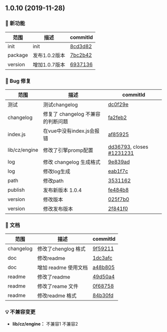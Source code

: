## 1.0.10 (2019-11-28)

### 🌟 新功能
范围|描述|commitId
--|--|--
 init | init | [8cd3d82](https://github.com/luoxue-victor/commitlint/commit/8cd3d82)
 package | 发布1.0.2版本 | [7bc2b42](https://github.com/luoxue-victor/commitlint/commit/7bc2b42)
 version | 增加1.0.7版本 | [6937136](https://github.com/luoxue-victor/commitlint/commit/6937136)


### 🐛 Bug 修复
范围|描述|commitId
--|--|--
 测试 | 测试changelog | [dc0f29e](https://github.com/luoxue-victor/commitlint/commit/dc0f29e)
 changelog | 修复了 changelog 不兼容的判断问题 | [fa2feb2](https://github.com/luoxue-victor/commitlint/commit/fa2feb2)
 index.js | 在vue中没有index.js会报错 | [af85925](https://github.com/luoxue-victor/commitlint/commit/af85925)
 lib/cz/engine | 修改了引擎promp配置 | [dd36793](https://github.com/luoxue-victor/commitlint/commit/dd36793), closes [#1231231](https://github.com/luoxue-victor/commitlint/issues/1231231)
 log | 修改 changelog 生成格式 | [9e839ad](https://github.com/luoxue-victor/commitlint/commit/9e839ad)
 log | 修改log生成 | [eab1f7c](https://github.com/luoxue-victor/commitlint/commit/eab1f7c)
 path | 修改path | [3531162](https://github.com/luoxue-victor/commitlint/commit/3531162)
 publish | 发布新版本 1.0.4 | [fe484b8](https://github.com/luoxue-victor/commitlint/commit/fe484b8)
 version | 修改版本 | [025f7b0](https://github.com/luoxue-victor/commitlint/commit/025f7b0)
 version | 修改发布版本 | [2f841f0](https://github.com/luoxue-victor/commitlint/commit/2f841f0)


### 📝 文档
范围|描述|commitId
--|--|--
 changelog | 修改了chenglog 格式 | [9f59211](https://github.com/luoxue-victor/commitlint/commit/9f59211)
 doc | 修改readme | [1dc3afc](https://github.com/luoxue-victor/commitlint/commit/1dc3afc)
 doc | 增加 readme 使用文档 | [a48b805](https://github.com/luoxue-victor/commitlint/commit/a48b805)
 readme | 修改了readme | [49d50a4](https://github.com/luoxue-victor/commitlint/commit/49d50a4)
 readme | 修改了reame 文件 | [0f68758](https://github.com/luoxue-victor/commitlint/commit/0f68758)
 readme | 修改readme 格式 | [84b30fd](https://github.com/luoxue-victor/commitlint/commit/84b30fd)


### 💡 不兼容变更

* **lib/cz/engine：** 不兼容1
 不兼容2

